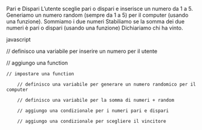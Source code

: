 Pari e Dispari
L’utente sceglie pari o dispari e inserisce un numero da 1 a 5.
Generiamo un numero random (sempre da 1 a 5) per il computer (usando una funzione).
Sommiamo i due numeri
Stabiliamo se la somma dei due numeri è pari o dispari (usando una funzione)
Dichiariamo chi ha vinto.

javascript

// definisco una variabile per inserire un numero per il utente

// aggiungo una function

    // impostare una function

        // definisco una variabile per generare un numero randomico per il computer

        // definisco una variabile per la somma di numeri + random

        // aggiungo una condizionale per i numeri pari e dispari
        
        // aggiungo una condizionale per scegliere il vincitore

